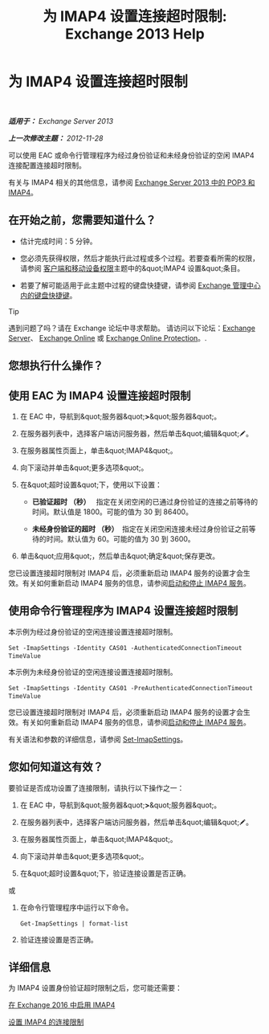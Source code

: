 ﻿---
title: '为 IMAP4 设置连接超时限制: Exchange 2013 Help'
TOCTitle: 为 IMAP4 设置连接超时限制
ms:assetid: 6b6a5bd1-a878-4a70-8e21-14d5042a58f1
ms:mtpsurl: https://technet.microsoft.com/zh-cn/library/Aa998665(v=EXCHG.150)
ms:contentKeyID: 50556594
ms.date: 05/21/2018
mtps_version: v=EXCHG.150
ms.translationtype: MT
---

# 为 IMAP4 设置连接超时限制

 

_**适用于：** Exchange Server 2013_

_**上一次修改主题：** 2012-11-28_

可以使用 EAC 或命令行管理程序为经过身份验证和未经身份验证的空闲 IMAP4 连接配置连接超时限制。

有关与 IMAP4 相关的其他信息，请参阅 [Exchange Server 2013 中的 POP3 和 IMAP4](pop3-and-imap4-in-exchange-server-2013-exchange-2013-help.md)。

## 在开始之前，您需要知道什么？

  - 估计完成时间：5 分钟。

  - 您必须先获得权限，然后才能执行此过程或多个过程。若要查看所需的权限，请参阅 [客户端和移动设备权限](clients-and-mobile-devices-permissions-exchange-2013-help.md)主题中的\&quot;IMAP4 设置\&quot;条目。

  - 若要了解可能适用于此主题中过程的键盘快捷键，请参阅 [Exchange 管理中心内的键盘快捷键](keyboard-shortcuts-in-the-exchange-admin-center-exchange-online-protection-help.md)。

> [!tip]
> 遇到问题了吗？请在 Exchange 论坛中寻求帮助。 请访问以下论坛：<a href="https://go.microsoft.com/fwlink/p/?linkid=60612">Exchange Server</a>、 <a href="https://go.microsoft.com/fwlink/p/?linkid=267542">Exchange Online</a> 或 <a href="https://go.microsoft.com/fwlink/p/?linkid=285351">Exchange Online Protection</a>。.


## 您想执行什么操作？

## 使用 EAC 为 IMAP4 设置连接超时限制

1.  在 EAC 中，导航到\&quot;服务器\&quot;**\>**\&quot;服务器\&quot;。

2.  在服务器列表中，选择客户端访问服务器，然后单击\&quot;编辑\&quot;![编辑图标](images/Bb124582.6f53ccb2-1f13-4c02-bea0-30690e6ea71d(EXCHG.150).gif "编辑图标")。

3.  在服务器属性页面上，单击\&quot;IMAP4\&quot;。

4.  向下滚动并单击\&quot;更多选项\&quot;。

5.  在\&quot;超时设置\&quot;下，使用以下设置：
    
      - **已验证超时 （秒）**   指定在关闭空闲的已通过身份验证的连接之前等待的时间。默认值是 1800。可能的值为 30 到 86400。
    
      - **未经身份验证的超时 （秒）**  指定在关闭空闲连接未经过身份验证之前等待的时间。默认值为 60。可能的值为 30 到 3600。

6.  单击\&quot;应用\&quot;，然后单击\&quot;确定\&quot;保存更改。

您已设置连接超时限制对 IMAP4 后，必须重新启动 IMAP4 服务的设置才会生效。有关如何重新启动 IMAP4 服务的信息，请参阅[启动和停止 IMAP4 服务](start-and-stop-the-imap4-services-exchange-2013-help.md)。

## 使用命令行管理程序为 IMAP4 设置连接超时限制

本示例为经过身份验证的空闲连接设置连接超时限制。

    Set -ImapSettings -Identity CAS01 -AuthenticatedConnectionTimeout TimeValue

本示例为未经身份验证的空闲连接设置连接超时限制。

    Set -ImapSettings -Identity CAS01 -PreAuthenticatedConnectionTimeout TimeValue

您已设置连接超时限制对 IMAP4 后，必须重新启动 IMAP4 服务的设置才会生效。有关如何重新启动 IMAP4 服务的信息，请参阅[启动和停止 IMAP4 服务](start-and-stop-the-imap4-services-exchange-2013-help.md)。

有关语法和参数的详细信息，请参阅 [Set-ImapSettings](https://technet.microsoft.com/zh-cn/library/aa998252\(v=exchg.150\))。

## 您如何知道这有效？

要验证是否成功设置了连接限制，请执行以下操作之一：

1.  在 EAC 中，导航到\&quot;服务器\&quot;**\>**\&quot;服务器\&quot;。

2.  在服务器列表中，选择客户端访问服务器，然后单击\&quot;编辑\&quot;![编辑图标](images/Bb124582.6f53ccb2-1f13-4c02-bea0-30690e6ea71d(EXCHG.150).gif "编辑图标")。

3.  在服务器属性页面上，单击\&quot;IMAP4\&quot;。

4.  向下滚动并单击\&quot;更多选项\&quot;。

5.  在\&quot;超时设置\&quot;下，验证连接设置是否正确。

或

1.  在命令行管理程序中运行以下命令。
    
        Get-ImapSettings | format-list

2.  验证连接设置是否正确。

## 详细信息

为 IMAP4 设置身份验证超时限制之后，您可能还需要：

[在 Exchange 2016 中启用 IMAP4](enable-imap4-in-exchange-2013-exchange-2013-help.md)

[设置 IMAP4 的连接限制](set-connection-limits-for-imap4-exchange-2013-help.md)

